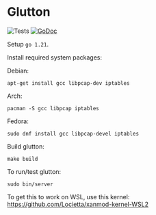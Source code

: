 # Glutton
![Tests](https://github.com/mushorg/glutton/actions/workflows/workflow.yml/badge.svg)
[![GoDoc](https://godoc.org/github.com/mushorg/glutton?status.svg)](https://godoc.org/github.com/mushorg/glutton)

Setup `go 1.21`. 

Install required system packages:

Debian:
```
apt-get install gcc libpcap-dev iptables
```

Arch:
```
pacman -S gcc libpcap iptables
```

Fedora:
```
sudo dnf install gcc libpcap-devel iptables
```

Build glutton:
```
make build
```

To run/test glutton:
```
sudo bin/server
```

To get this to work on WSL, use this kernel: https://github.com/Locietta/xanmod-kernel-WSL2
